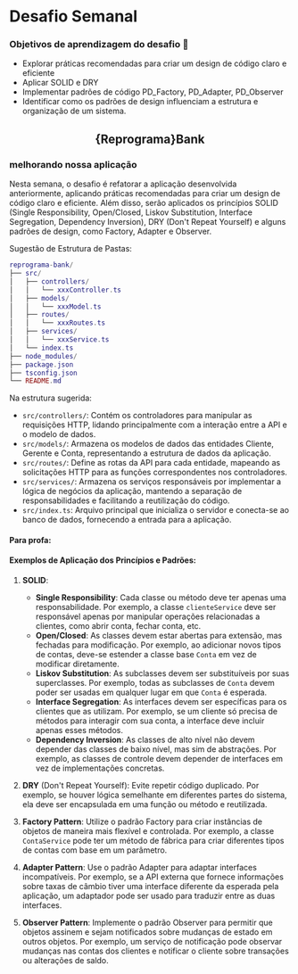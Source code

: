 # Desafio Semanal

### Objetivos de aprendizagem do desafio 🎯

- Explorar práticas recomendadas para criar um design de código claro e eficiente
- Aplicar SOLID e DRY
- Implementar padrões de código PD_Factory, PD_Adapter, PD_Observer
- Identificar como os padrões de design influenciam a estrutura e organização de um sistema.

<h2 align=center> {Reprograma}Bank </h2>
  <h3>melhorando nossa aplicação</h3>

Nesta semana, o desafio é refatorar a aplicação desenvolvida anteriormente, aplicando práticas recomendadas para criar um design de código claro e eficiente. Além disso, serão aplicados os princípios SOLID (Single Responsibility, Open/Closed, Liskov Substitution, Interface Segregation, Dependency Inversion), DRY (Don't Repeat Yourself) e alguns padrões de design, como Factory, Adapter e Observer.

Sugestão de Estrutura de Pastas:

```lua
reprograma-bank/
├── src/
│   ├── controllers/
│   │   └── xxxController.ts
│   ├── models/
│   │   └── xxxModel.ts
│   ├── routes/
│   │   └── xxxRoutes.ts
│   ├── services/
│   │   └── xxxService.ts
│   └── index.ts
├── node_modules/
├── package.json
├── tsconfig.json
└── README.md
```

Na estrutura sugerida:

- `src/controllers/`: Contém os controladores para manipular as requisições HTTP, lidando principalmente com a interação entre a API e o modelo de dados.
- `src/models/`: Armazena os modelos de dados das entidades Cliente, Gerente e Conta, representando a estrutura de dados da aplicação.
- `src/routes/`: Define as rotas da API para cada entidade, mapeando as solicitações HTTP para as funções correspondentes nos controladores.
- `src/services/`: Armazena os serviços responsáveis por implementar a lógica de negócios da aplicação, mantendo a separação de responsabilidades e facilitando a reutilização do código.
- `src/index.ts`: Arquivo principal que inicializa o servidor e conecta-se ao banco de dados, fornecendo a entrada para a aplicação.

#### Para profa:

#### Exemplos de Aplicação dos Princípios e Padrões:

1. **SOLID**:

   - **Single Responsibility**: Cada classe ou método deve ter apenas uma responsabilidade. Por exemplo, a classe `clienteService` deve ser responsável apenas por manipular operações relacionadas a clientes, como abrir conta, fechar conta, etc.
   - **Open/Closed**: As classes devem estar abertas para extensão, mas fechadas para modificação. Por exemplo, ao adicionar novos tipos de contas, deve-se estender a classe base `Conta` em vez de modificar diretamente.
   - **Liskov Substitution**: As subclasses devem ser substituíveis por suas superclasses. Por exemplo, todas as subclasses de `Conta` devem poder ser usadas em qualquer lugar em que `Conta` é esperada.
   - **Interface Segregation**: As interfaces devem ser específicas para os clientes que as utilizam. Por exemplo, se um cliente só precisa de métodos para interagir com sua conta, a interface deve incluir apenas esses métodos.
   - **Dependency Inversion**: As classes de alto nível não devem depender das classes de baixo nível, mas sim de abstrações. Por exemplo, as classes de controle devem depender de interfaces em vez de implementações concretas.

2. **DRY** (Don't Repeat Yourself): Evite repetir código duplicado. Por exemplo, se houver lógica semelhante em diferentes partes do sistema, ela deve ser encapsulada em uma função ou método e reutilizada.

3. **Factory Pattern**: Utilize o padrão Factory para criar instâncias de objetos de maneira mais flexível e controlada. Por exemplo, a classe `ContaService` pode ter um método de fábrica para criar diferentes tipos de contas com base em um parâmetro.

4. **Adapter Pattern**: Use o padrão Adapter para adaptar interfaces incompatíveis. Por exemplo, se a API externa que fornece informações sobre taxas de câmbio tiver uma interface diferente da esperada pela aplicação, um adaptador pode ser usado para traduzir entre as duas interfaces.

5. **Observer Pattern**: Implemente o padrão Observer para permitir que objetos assinem e sejam notificados sobre mudanças de estado em outros objetos. Por exemplo, um serviço de notificação pode observar mudanças nas contas dos clientes e notificar o cliente sobre transações ou alterações de saldo.
